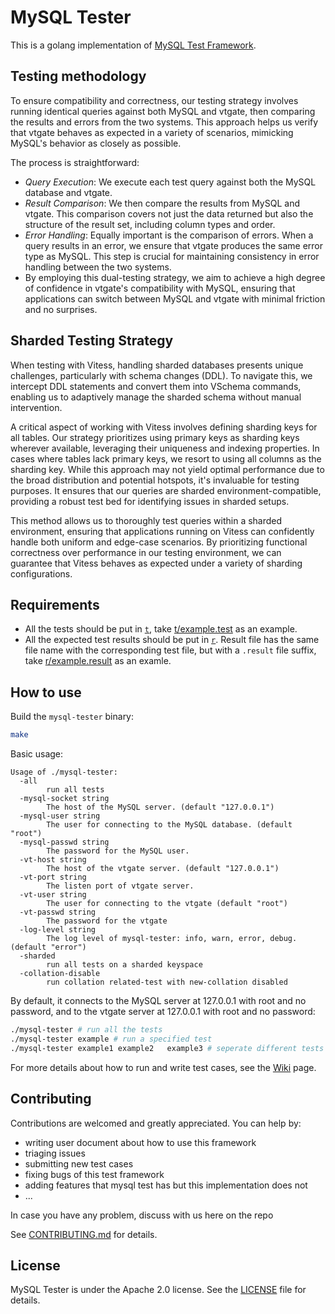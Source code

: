 # MySQL Tester

This is a golang implementation of [MySQL Test Framework](https://github.com/mysql/mysql-server/tree/8.0/mysql-test).

## Testing methodology

To ensure compatibility and correctness, our testing strategy involves running identical queries against both MySQL and vtgate, then comparing the results and errors from the two systems. This approach helps us verify that vtgate behaves as expected in a variety of scenarios, mimicking MySQL's behavior as closely as possible.

The process is straightforward:
* *Query Execution*: We execute each test query against both the MySQL database and vtgate.
* *Result Comparison*: We then compare the results from MySQL and vtgate. This comparison covers not just the data returned but also the structure of the result set, including column types and order.
* *Error Handling*: Equally important is the comparison of errors. When a query results in an error, we ensure that vtgate produces the same error type as MySQL. This step is crucial for maintaining consistency in error handling between the two systems.
* By employing this dual-testing strategy, we aim to achieve a high degree of confidence in vtgate's compatibility with MySQL, ensuring that applications can switch between MySQL and vtgate with minimal friction and no surprises.


## Sharded Testing Strategy
When testing with Vitess, handling sharded databases presents unique challenges, particularly with schema changes (DDL). To navigate this, we intercept DDL statements and convert them into VSchema commands, enabling us to adaptively manage the sharded schema without manual intervention.

A critical aspect of working with Vitess involves defining sharding keys for all tables. Our strategy prioritizes using primary keys as sharding keys wherever available, leveraging their uniqueness and indexing properties. In cases where tables lack primary keys, we resort to using all columns as the sharding key. While this approach may not yield optimal performance due to the broad distribution and potential hotspots, it's invaluable for testing purposes. It ensures that our queries are sharded environment-compatible, providing a robust test bed for identifying issues in sharded setups.

This method allows us to thoroughly test queries within a sharded environment, ensuring that applications running on Vitess can confidently handle both uniform and edge-case scenarios. By prioritizing functional correctness over performance in our testing environment, we can guarantee that Vitess behaves as expected under a variety of sharding configurations.



## Requirements

- All the tests should be put in [`t`](./t), take [t/example.test](./t/example.test) as an example.
- All the expected test results should be put in [`r`](./r). Result file has the same file name with the corresponding test file, but with a `.result` file suffix, take [r/example.result](./r/example.result) as an examle.

## How to use

Build the `mysql-tester` binary:
```sh
make
```

Basic usage:
```
Usage of ./mysql-tester:
  -all
        run all tests
  -mysql-socket string
        The host of the MySQL server. (default "127.0.0.1")
  -mysql-user string
        The user for connecting to the MySQL database. (default "root")
  -mysql-passwd string
        The password for the MySQL user.
  -vt-host string
        The host of the vtgate server. (default "127.0.0.1")
  -vt-port string
        The listen port of vtgate server.
  -vt-user string
        The user for connecting to the vtgate (default "root")
  -vt-passwd string
        The password for the vtgate
  -log-level string
        The log level of mysql-tester: info, warn, error, debug. (default "error")
  -sharded
        run all tests on a sharded keyspace
  -collation-disable
        run collation related-test with new-collation disabled
```

By default, it connects to the MySQL server at 127.0.0.1 with root and no password, and to the vtgate server at 127.0.0.1 with root and no password:

```sh
./mysql-tester # run all the tests
./mysql-tester example # run a specified test
./mysql-tester example1 example2   example3 # seperate different tests with one or more spaces
```

For more details about how to run and write test cases, see the [Wiki](https://github.com/pingcap/mysql-tester/wiki) page.

## Contributing

Contributions are welcomed and greatly appreciated. You can help by:

- writing user document about how to use this framework
- triaging issues
- submitting new test cases
- fixing bugs of this test framework
- adding features that mysql test has but this implementation does not
- ...

In case you have any problem, discuss with us here on the repo

See [CONTRIBUTING.md](./CONTRIBUTING.md) for details.

## License

MySQL Tester is under the Apache 2.0 license. See the [LICENSE](./LICENSE) file for details.


